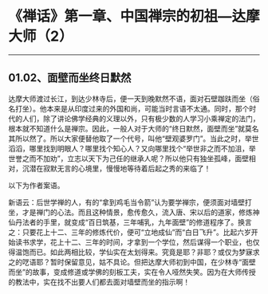 # 《禅话》第一章、中国禅宗的初祖—达摩大师（2）

------

## 01.02、面壁而坐终日默然

达摩大师渡过长江，到达少林寺后，便一天到晚默然不语，面对石壁跏趺而坐（俗名打坐）。他本来是从印度过来的外国和尚，可能当时言语不太通。同时，那个时代的人们，除了讲论佛学经典的义理以外，只有极少数的人学习小乘禅定的法门，根本就不知道什么是禅宗。因此，一般人对于大师的“终日默然，面壁而坐”就莫名其所以然了。所以大家便替他取了一个代号，叫他“壁观婆罗门”。当此之时，举世滔滔，哪里找到明眼人？哪里找个知心人？又向哪里找个“举世非之而不加沮，举世誉之而不加劝”，立志以天下为己任的继承人呢？所以他只有独坐孤峰，面壁相对，沉潜在寂默无言的心境里，慢慢地等待着后起之秀的来临了！

以下为作者案语。

新语云：后世学禅的人，有的“拿到鸡毛当令箭”认为要学禅宗，便须面对墙壁打坐，才是禅门的心法。而且这种情景，愈传愈久，流入唐、宋以后的道家，修炼神仙丹法者的手里，就变成“百日筑基，三年哺乳，九年面壁”的修道程序了。换言之：只要花上十二、三年的修炼代价，便可“立地成仙”而“白日飞升”。比起六岁开始读书求学，花上十二、三年的时间，才拿到一个学位，然后谋得一个职业，也仅得温饱而已。如此两相比较，学仙实在太划得来。究竟是耶？非耶？或仅为梦寐求之的呓语耶？暂时保留意见，姑不具论。但把达摩大师初到中国，在少林寺“面壁而坐”的故事，变成修道或学佛的刻板工夫，实在令人哑然失笑。因为在大师传授的教法中，实在找不出要人们都去面对墙壁而坐的指示啊！

